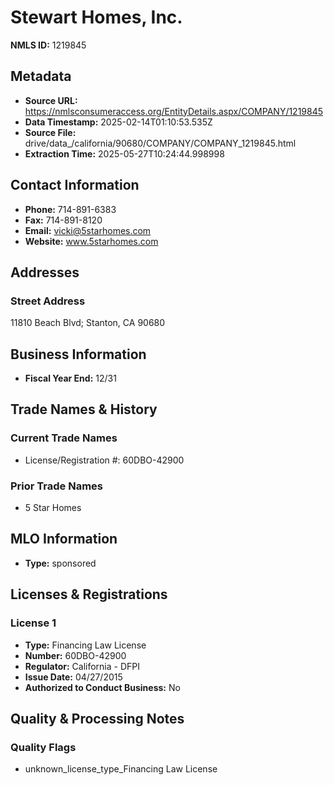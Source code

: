 # Stewart Homes, Inc.

**NMLS ID:** 1219845

## Metadata
- **Source URL:** https://nmlsconsumeraccess.org/EntityDetails.aspx/COMPANY/1219845
- **Data Timestamp:** 2025-02-14T01:10:53.535Z
- **Source File:** drive/data_/california/90680/COMPANY/COMPANY_1219845.html
- **Extraction Time:** 2025-05-27T10:24:44.998998

## Contact Information
- **Phone:** 714-891-6383
- **Fax:** 714-891-8120
- **Email:** vicki@5starhomes.com
- **Website:** www.5starhomes.com

## Addresses
### Street Address
11810 Beach Blvd; Stanton, CA 90680

## Business Information
- **Fiscal Year End:** 12/31

## Trade Names & History
### Current Trade Names
- License/Registration #: 60DBO-42900

### Prior Trade Names
- 5 Star Homes

## MLO Information
- **Type:** sponsored

## Licenses & Registrations

### License 1
- **Type:** Financing Law License
- **Number:** 60DBO-42900
- **Regulator:** California - DFPI
- **Issue Date:** 04/27/2015
- **Authorized to Conduct Business:** No

## Quality & Processing Notes
### Quality Flags
- unknown_license_type_Financing Law License
